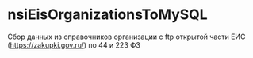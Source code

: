 # nsiEisOrganizationsToMySQL
Сбор данных из справочников организации с ftp открытой части ЕИС (https://zakupki.gov.ru/) по 44 и 223 ФЗ
